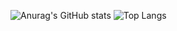 

![Anurag's GitHub stats](https://github-readme-stats.vercel.app/api?username=BrunoRodrigoT&show_icons=true&theme=tokyonight)
![Top Langs](https://github-readme-stats.vercel.app/api/top-langs/?username=BrunoRodrigoT&langs_count=8&theme=tokyonight)
